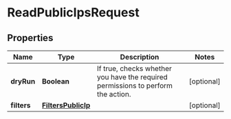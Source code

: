 

# ReadPublicIpsRequest


## Properties

| Name | Type | Description | Notes |
|------------ | ------------- | ------------- | -------------|
|**dryRun** | **Boolean** | If true, checks whether you have the required permissions to perform the action. |  [optional] |
|**filters** | [**FiltersPublicIp**](FiltersPublicIp.md) |  |  [optional] |



